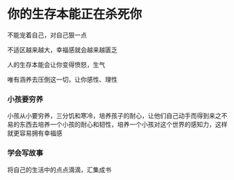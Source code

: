 # 你的生存本能正在杀死你

不能宠着自己，对自己狠一点

不适区越来越大，幸福感就会越来越匮乏

人的生存本能会让你变得愤怒，生气

唯有涵养去压倒这一切，让你感性、理性


### 小孩要穷养

小孩从小要穷养，三分饥和寒冷，培养孩子的耐心，让他们自己动手而得到来之不易的东西去培养一个小孩的耐心和韧性，培养一个小孩对这个世界的感知力，这样就更容易拥有幸福感


### 学会写故事

将自己的生活中的点点滴滴，汇集成书



